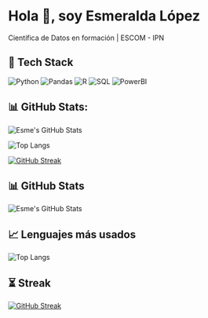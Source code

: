 # Hola 👋, soy Esmeralda López
Científica de Datos en formación | ESCOM - IPN

## 🔧 Tech Stack
![Python](https://img.shields.io/badge/-Python-3776AB?style=flat&logo=python&logoColor=white)
![Pandas](https://img.shields.io/badge/-Pandas-150458?style=flat&logo=pandas)
![R](https://img.shields.io/badge/-R-276DC3?style=flat&logo=r)
![SQL](https://img.shields.io/badge/-SQL-4479A1?style=flat&logo=mysql)
![PowerBI](https://img.shields.io/badge/-PowerBI-F2C811?style=flat&logo=powerbi)

## 📊 GitHub Stats:
![Esme's GitHub Stats](https://github-readme-stats.vercel.app/api?username=esme-lopezs&show_icons=true&theme=shadow_green)

![Top Langs](https://github-readme-stats.vercel.app/api/top-langs/?username=esme-lopezs&layout=compact&theme=shadow_green)

[![GitHub Streak](https://streak-stats.demolab.com?user=esme-lopezs&theme=shadow_green)](https://git.io/streak-stats)
## 📊 GitHub Stats
![Esme's GitHub Stats](https://github-readme-stats.vercel.app/api?username=esme-lopezs&show_icons=true&theme=shadow_green)
## 📈 Lenguajes más usados
![Top Langs](https://github-readme-stats.vercel.app/api/top-langs/?username=esme-lopezs&layout=compact&theme=shadow_green)
## ⏳ Streak 
[![GitHub Streak](https://streak-stats.demolab.com?user=esme-lopezs&theme=shadow_green)](https://git.io/streak-stats)


